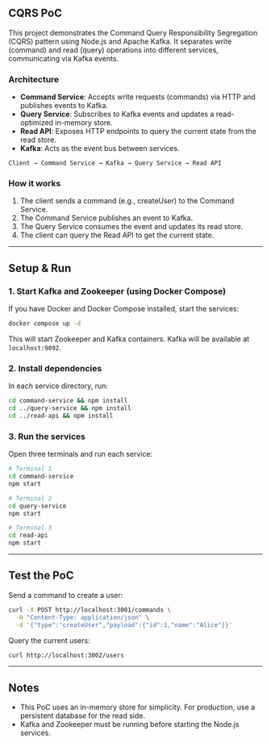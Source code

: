 ## CQRS PoC

This project demonstrates the Command Query Responsibility Segregation (CQRS) pattern using Node.js and Apache Kafka. It separates write (command) and read (query) operations into different services, communicating via Kafka events.

### Architecture

- **Command Service**: Accepts write requests (commands) via HTTP and publishes events to Kafka.
- **Query Service**: Subscribes to Kafka events and updates a read-optimized in-memory store.
- **Read API**: Exposes HTTP endpoints to query the current state from the read store.
- **Kafka**: Acts as the event bus between services.

```
Client → Command Service → Kafka → Query Service → Read API
```

### How it works

1. The client sends a command (e.g., createUser) to the Command Service.
2. The Command Service publishes an event to Kafka.
3. The Query Service consumes the event and updates its read store.
4. The client can query the Read API to get the current state.

---

## Setup & Run

### 1. Start Kafka and Zookeeper (using Docker Compose)

If you have Docker and Docker Compose installed, start the services:

```bash
docker compose up -d
```

This will start Zookeeper and Kafka containers. Kafka will be available at `localhost:9092`.

### 2. Install dependencies

In each service directory, run:

```bash
cd command-service && npm install
cd ../query-service && npm install
cd ../read-api && npm install
```

### 3. Run the services

Open three terminals and run each service:

```bash
# Terminal 1
cd command-service
npm start

# Terminal 2
cd query-service
npm start

# Terminal 3
cd read-api
npm start
```

---

## Test the PoC

Send a command to create a user:

```bash
curl -X POST http://localhost:3001/commands \
  -H "Content-Type: application/json" \
  -d '{"type":"createUser","payload":{"id":1,"name":"Alice"}}'
```

Query the current users:

```bash
curl http://localhost:3002/users
```

---

## Notes

- This PoC uses an in-memory store for simplicity. For production, use a persistent database for the read side.
- Kafka and Zookeeper must be running before starting the Node.js services.
